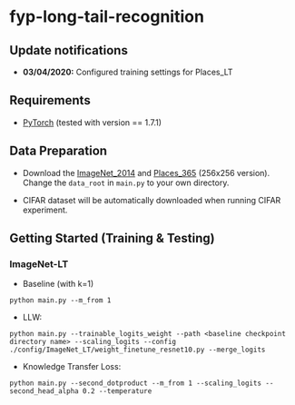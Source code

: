 # fyp-long-tail-recognition



## Update notifications
* __03/04/2020:__ Configured training settings for Places_LT

## Requirements 
* [PyTorch](https://pytorch.org/) (tested with version == 1.7.1)

## Data Preparation


- Download the [ImageNet_2014](http://image-net.org/index) and [Places_365](http://places2.csail.mit.edu/download.html) (256x256 version).
Change the `data_root` in `main.py` to your own directory.

- CIFAR dataset will be automatically downloaded when running CIFAR experiment.


## Getting Started (Training & Testing)


### ImageNet-LT
- Baseline (with k=1)
```
python main.py --m_from 1
```
- LLW:
```
python main.py --trainable_logits_weight --path <baseline checkpoint directory name> --scaling_logits --config ./config/ImageNet_LT/weight_finetune_resnet10.py --merge_logits
```
- Knowledge Transfer Loss:
```
python main.py --second_dotproduct --m_from 1 --scaling_logits --second_head_alpha 0.2 --temperature 
```